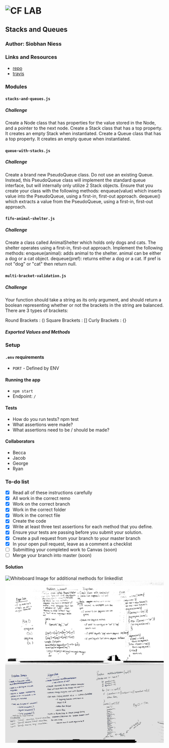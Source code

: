 ![CF](http://i.imgur.com/7v5ASc8.png) LAB
=================================================

## Stacks and Queues

### Author: Siobhan Niess

### Links and Resources
* [repo](https://github.com/niesssiobhan/data-structures-and-algorithms/pull/40)
* [travis](https://travis-ci.com/niesssiobhan/data-structures-and-algorithms)

### Modules
#### `stacks-and-queues.js`
##### Challenge
Create a Node class that has properties for the value stored in the Node, and a pointer to the next node.
Create a Stack class that has a top property. It creates an empty Stack when instantiated.
Create a Queue class that has a top property. It creates an empty queue when instantiated.
#### `queue-with-stacks.js`
##### Challenge 
Create a brand new PseudoQueue class. Do not use an existing Queue. Instead, this PseudoQueue class will implement the standard queue interface, but will internally only utilize 2 Stack objects. Ensure that you create your class with the following methods: enqueue(value) which inserts value into the PseudoQueue, using a first-in, first-out approach.
dequeue() which extracts a value from the PseudoQueue, using a first-in, first-out approach.
#### `fifo-animal-shelter.js`
##### Challenge
Create a class called AnimalShelter which holds only dogs and cats. The shelter operates using a first-in, first-out approach.
Implement the following methods:
enqueue(animal): adds animal to the shelter. animal can be either a dog or a cat object.
dequeue(pref): returns either a dog or a cat. If pref is not "dog" or "cat" then return null.
#### `multi-bracket-validation.js`
##### Challenge
Your function should take a string as its only argument, and should return a boolean representing whether or not the brackets in the string are balanced. There are 3 types of brackets:

Round Brackets : ()
Square Brackets : []
Curly Brackets : {}
##### Exported Values and Methods

### Setup
#### `.env` requirements
* `PORT` - Defined by ENV

#### Running the app
* `npm start`
* Endpoint: `/`

#### Tests
* How do you run tests?
npm test
* What assertions were made?
* What assertions need to be / should be made?

#### Collaborators
* Becca
* Jacob
* George
* Ryan

### To-do list
- [x] Read all of these instructions carefully
- [x] All work in the correct remo
- [x] Work on the correct branch
- [x] Work in the correct folder
- [x] Work in the correct file
- [x] Create the code
- [x] Write at least three test assertions for each method that you define.
- [x] Ensure your tests are passing before you submit your solution.
- [x] Create a pull request from your branch to your master branch
- [x] In your open pull request, leave as a comment a checklist
- [ ] Submitting your completed work to Canvas (soon)
- [ ] Merge your branch into master (soon)

#### Solution
![Whiteboard Image for additional methods for linkedlist](./assets/queues_with_stacks.jpg)
![Whiteboard Image for additional methods for linkedlist](./assets/fifo-animal-shelter.jpg)
![Whiteboard Image for additional methods for linkedlist](./assets/muti-bracket-validation.jpg)